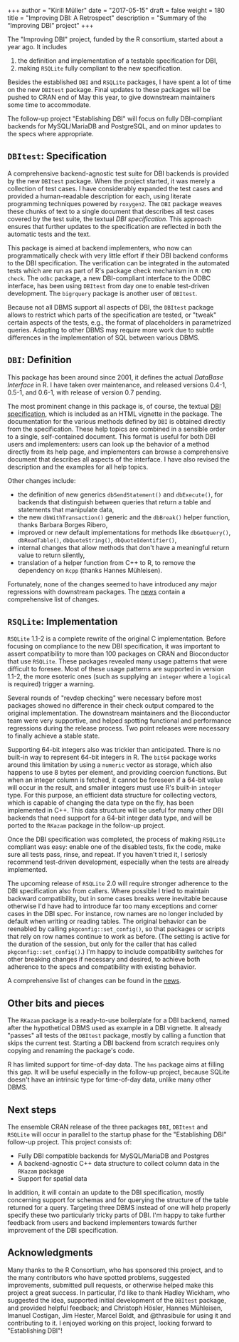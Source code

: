 +++
author = "Kirill Müller"
date = "2017-05-15"
draft = false
weight = 180
title = "Improving DBI: A Retrospect"
description = "Summary of the “Improving DBI” project"
+++

The "Improving DBI" project, funded by the R consortium, started about a year ago.
It includes

1. the definition and implementation of a testable specification for DBI,
2. making `RSQLite` fully compliant to the new specification.

Besides the established `DBI` and `RSQLite` packages, I have spent a lot of time on the new `DBItest` package.
Final updates to these packages will be pushed to CRAN end of May this year, to give downstream maintainers some time to accommodate.

The follow-up project "Establishing DBI" will focus on fully DBI-compliant backends for MySQL/MariaDB and PostgreSQL, and on minor updates to the specs where appropriate.


## `DBItest`: Specification

A comprehensive backend-agnostic test suite for DBI backends is provided by the new `DBItest` package.
When the project started, it was merely a collection of test cases.
I have considerably expanded the test cases and provided a human-readable description for each, using literate programming techniques powered by `roxygen2`.
The `DBI` package weaves these chunks of text to a single document that describes all test cases covered by the test suite, the textual *DBI specification*.
This approach ensures that further updates to the specification are reflected in both the automatic tests and the text.

This package is aimed at backend implementers, who now can programmatically check with very little effort if their DBI backend conforms to the DBI specification.
The verification can be integrated in the automated tests which are run as part of R's package check mechanism in `R CMD check`.
The `odbc` package, a new DBI-compliant interface to the ODBC interface, has been using `DBItest` from day one to enable test-driven development.
The `bigrquery` package is another user of `DBItest`.

Because not all DBMS support all aspects of DBI, the `DBItest` package allows to restrict which parts of the specification are tested, or "tweak" certain aspects of the tests, e.g., the format of placeholders in parametrized queries.
Adapting to other DBMS may require more work due to subtle differences in the implementation of SQL between various DBMS.


## `DBI`: Definition

This package has been around since 2001, it defines the actual *DataBase Interface* in R.
I have taken over maintenance, and released versions 0.4-1, 0.5-1, and 0.6-1, with release of version 0.7 pending.

The most prominent change in this package is, of course, the textual [DBI specification](https://cran.r-project.org/web/packages/DBI/vignettes/spec.html), which is included as an HTML vignette in the package.
The documentation for the various methods defined by `DBI` is obtained directly from the specification.
These help topics are combined in a sensible order to a single, self-contained document.
This format is useful for both DBI users and implementers: users can look up the behavior of a method directly from its help page, and implementers can browse a comprehensive document that describes all aspects of the interface.
I have also revised the description and the examples for all help topics.

Other changes include:

- the definition of new generics `dbSendStatement()` and `dbExecute()`, for backends that distinguish between queries that return a table and statements that manipulate data,
- the new `dbWithTransaction()` generic and the `dbBreak()` helper function, thanks Barbara Borges Ribero,
- improved or new default implementations for methods like `dbGetQuery()`, `dbReadTable()`, `dbQuoteString()`, `dbQuoteIdentifier()`,
- internal changes that allow methods that don't have a meaningful return value to return silently,
- translation of a helper function from C++ to R, to remove the dependency on `Rcpp` (thanks Hannes Mühleisen).

Fortunately, none of the changes seemed to have introduced any major regressions with downstream packages.
The [news](https://github.com/rstats-db/DBI/blob/master/NEWS.md) contain a comprehensive list of changes.


## `RSQLite`: Implementation

`RSQLite` 1.1-2 is a complete rewrite of the original C implementation.
Before focusing on compliance to the new DBI specification, it was important to assert compatibility to more than 100 packages on CRAN and Bioconductor that use `RSQLite`.
These packages revealed many usage patterns that were difficult to foresee.
Most of these usage patterns are supported in version 1.1-2, the more esoteric ones (such as supplying an `integer` where a `logical` is required) trigger a warning.

Several rounds of "revdep checking" were necessary before most packages showed no difference in their check output compared to the original implementation.
The downstream maintainers and the Bioconductor team were very supportive, and helped spotting functional and performance regressions during the release process.
Two point releases were necessary to finally achieve a stable state.

Supporting 64-bit integers also was trickier than anticipated.
There is no built-in way to represent 64-bit integers in R.
The `bit64` package works around this limitation by using a `numeric` vector as storage, which also happens to use 8 bytes per element, and providing coercion functions.
But when an integer column is fetched, it cannot be foreseen if a 64-bit value will occur in the result, and smaller integers must use R's built-in `integer` type.
For this purpose, an efficient data structure for collecting vectors, which is capable of changing the data type on the fly, has been implemented in C++.
This data structure will be useful for many other DBI backends that need support for a 64-bit integer data type, and will be ported to the `RKazam` package in the follow-up project.

Once the DBI specification was completed, the process of making `RSQLite` compliant was easy: enable one of the disabled tests, fix the code, make sure all tests pass, rinse, and repeat.
If you haven't tried it, I seriosly recommend test-driven development, especially when the tests are already implemented.

The upcoming release of `RSQLite` 2.0 will require stronger adherence to the DBI specification also from callers.
Where possible I tried to maintain backward compatibility, but in some cases breaks were inevitable because otherwise I'd have had to introduce far too many exceptions and corner cases in the DBI spec.
For instance, row names are no longer included by default when writing or reading tables.
The original behavior can be reenabled by calling `pkgconfig::set_config()`, so that packages or scripts that rely on row names continue to work as before.
(The setting is active for the duration of the session, but only for the caller that has called `pkgconfig::set_config()`.)
I'm happy to include compatibility switches for other breaking changes if necessary and desired, to achieve both adherence to the specs and compatibility with existing behavior.

A comprehensive list of changes can be found in the [news](https://github.com/rstats-db/RSQLite/blob/master/NEWS.md).


## Other bits and pieces

The `RKazam` package is a ready-to-use boilerplate for a DBI backend, named after the hypothetical DBMS used as example in a DBI vignette.
It already "passes" all tests of the `DBItest` package, mostly by calling a function that skips the current test.
Starting a DBI backend from scratch requires only copying and renaming the package's code.

R has limited support for time-of-day data.
The `hms` package aims at filling this gap.
It will be useful especially in the follow-up project, because SQLite doesn't have an intrinsic type for time-of-day data, unlike many other DBMS.


## Next steps

The ensemble CRAN release of the three packages `DBI`, `DBItest` and `RSQLite` will occur in parallel to the startup phase for the "Establishing DBI" follow-up project.
This project consists of:

- Fully DBI compatible backends for MySQL/MariaDB and Postgres
- A backend-agnostic C++ data structure to collect column data in the `RKazam` package
- Support for spatial data

In addition, it will contain an update to the DBI specification, mostly concerning support for schemas and for querying the structure of the table returned for a query.
Targeting three DBMS instead of one will help properly specify these two particularly tricky parts of DBI.
I'm happy to take further feedback from users and backend implementers towards further improvement of the DBI specification.


## Acknowledgments

Many thanks to the R Consortium, who has sponsored this project, and to the many contributors who have spotted problems, suggested improvements, submitted pull requests, or otherwise helped make this project a great success.
In particular, I'd like to thank Hadley Wickham, who suggested the idea, supported initial development of the `DBItest` package, and provided helpful feedback; and Christoph Hösler, Hannes Mühleisen, Imanuel Costigan, Jim Hester, Marcel Boldt, and @thrasibule for using it and contributing to it.
I enjoyed working on this project, looking forward to "Establishing DBI"!
